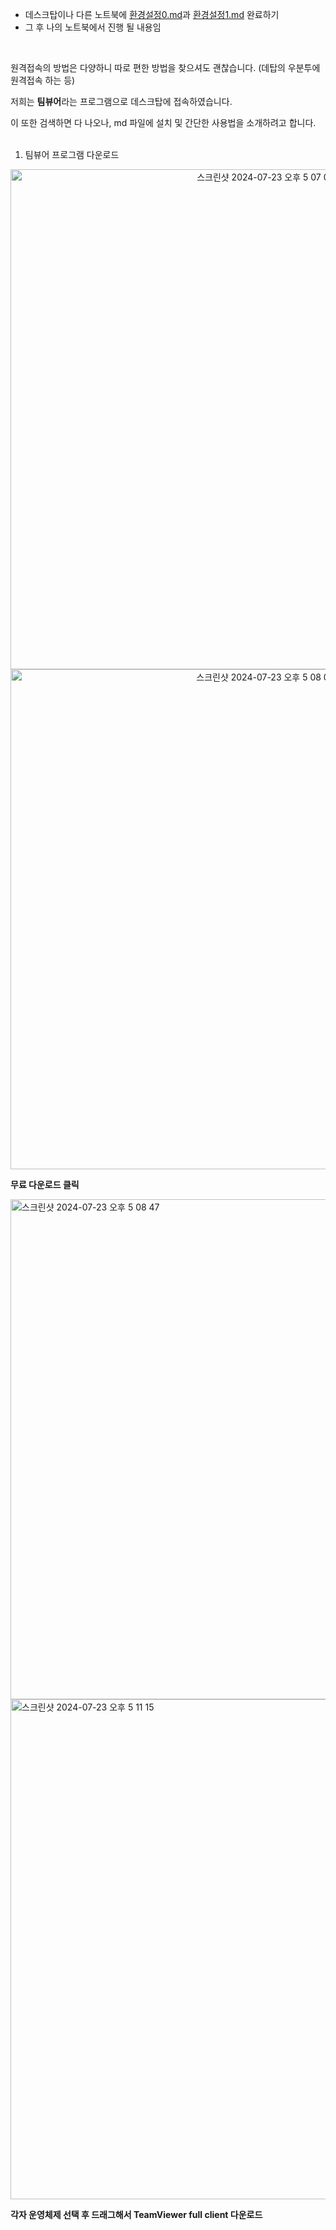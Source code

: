 - 데스크탑이나 다른 노트북에 [환경설정0.md](환경설정0.md)과 [환경설정1.md](환경설정1.md) 완료하기
- 그 후 나의 노트북에서 진행 될 내용임
<br>

원격접속의 방법은 다양하니 따로 편한 방법을 찾으셔도 괜찮습니다. (데탑의 우분투에 원격접속 하는 등) <br>

저희는 **팀뷰어**라는 프로그램으로 데스크탑에 접속하였습니다. <br>

이 또한 검색하면 다 나오나, md 파일에 설치 및 간단한 사용법을 소개하려고 합니다.
<br>
<br>
1. 팀뷰어 프로그램 다운로드
<p align="center">
  <img width="800" alt="스크린샷 2024-07-23 오후 5 07 05" src="https://github.com/user-attachments/assets/5bb7a777-7639-4bb6-8043-2911d0858d01">
  <img width="800" alt="스크린샷 2024-07-23 오후 5 08 04" src="https://github.com/user-attachments/assets/11e1646f-8122-4533-9d14-cd29bfce5882">
  <p><strong>무료 다운로드 클릭</strong></p>
  <img width="800" alt="스크린샷 2024-07-23 오후 5 08 47" src="https://github.com/user-attachments/assets/36d9aa58-ddc4-4748-9a16-8df59c60abea">
  <img width="800" alt="스크린샷 2024-07-23 오후 5 11 15" src="https://github.com/user-attachments/assets/3be79525-f3c6-4fab-a413-a9405eb45294">
  <p><strong>각자 운영체제 선택 후 드래그해서 TeamViewer full client 다운로드</strong></p>
</p>


